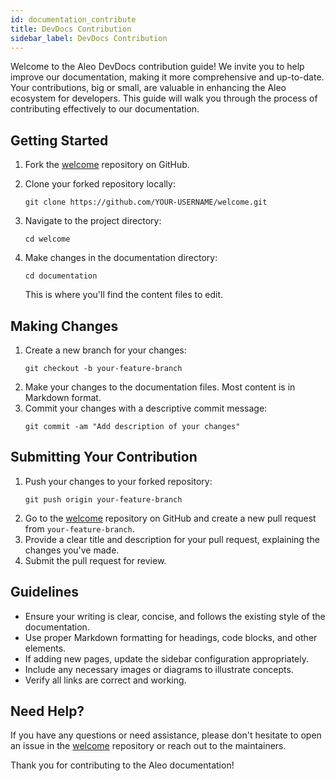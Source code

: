 ```yaml
---
id: documentation_contribute
title: DevDocs Contribution
sidebar_label: DevDocs Contribution
---
```

<!-- markdown-link-check-disable -->
Welcome to the Aleo DevDocs contribution guide! We invite you to help improve our documentation, making it more comprehensive and up-to-date. Your contributions, big or small, are valuable in enhancing the Aleo ecosystem for developers. This guide will walk you through the process of contributing effectively to our documentation.

## Getting Started

1. Fork the [welcome](https://github.com/AleoNet/welcome) repository on GitHub.

2. Clone your forked repository locally:
   ```
   git clone https://github.com/YOUR-USERNAME/welcome.git
   ```
3. Navigate to the project directory:
   ```
   cd welcome
   ```

4. Make changes in the documentation directory:
   ```
   cd documentation
   ```
   This is where you'll find the content files to edit.

## Making Changes

1. Create a new branch for your changes:
   ```
   git checkout -b your-feature-branch
   ```
2. Make your changes to the documentation files. Most content is in Markdown format.
3. Commit your changes with a descriptive commit message:
   ```
   git commit -am "Add description of your changes"
   ```

## Submitting Your Contribution

1. Push your changes to your forked repository:
   ```
   git push origin your-feature-branch
   ```
2. Go to the [welcome](https://github.com/AleoNet/welcome) repository on GitHub and create a new pull request from `your-feature-branch`.
3. Provide a clear title and description for your pull request, explaining the changes you've made.
4. Submit the pull request for review.

## Guidelines

- Ensure your writing is clear, concise, and follows the existing style of the documentation.
- Use proper Markdown formatting for headings, code blocks, and other elements.
- If adding new pages, update the sidebar configuration appropriately.
- Include any necessary images or diagrams to illustrate concepts.
- Verify all links are correct and working.

## Need Help?

If you have any questions or need assistance, please don't hesitate to open an issue in the [welcome](https://github.com/AleoNet/welcome) repository or reach out to the maintainers.

Thank you for contributing to the Aleo documentation!
<!-- markdown-link-check-enable -->